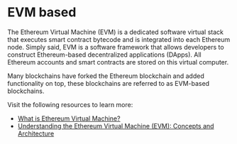 # EVM based

The Ethereum Virtual Machine (EVM) is a dedicated software virtual stack that executes smart contract bytecode and is integrated into each Ethereum node. Simply said, EVM is a software framework that allows developers to construct Ethereum-based decentralized applications (DApps). All Ethereum accounts and smart contracts are stored on this virtual computer.

Many blockchains have forked the Ethereum blockchain and added functionality on top, these blockchains are referred to as EVM-based blockchains.

Visit the following resources to learn more:

- [What is Ethereum Virtual Machine?](https://moralis.io/evm-explained-what-is-ethereum-virtual-machine/)
- [Understanding the Ethereum Virtual Machine (EVM): Concepts and Architecture](https://www.youtube.com/watch?v=kCswGz9naZg)
